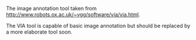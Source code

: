 The image annotation tool taken from http://www.robots.ox.ac.uk/~vgg/software/via/via.html.

The VIA tool is capable of basic image annotation but should be replaced by a more elaborate tool soon.